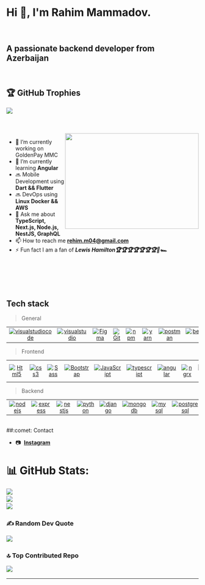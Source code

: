<h1 align="left">Hi 👋, I'm Rahim Mammadov.</h1>

<br>

<h2 align="left">A passionate backend developer from Azerbaijan</h2>
<br>
<div>

</div>

## 🏆 GitHub Trophies
![](https://github-profile-trophy.vercel.app/?username=RehimMammadov&theme=tokyonight&no-frame=true&no-bg=true&margin-w=4)

<br>
<br>
 
<a>
  <img src="https://user-images.githubusercontent.com/74038190/212749695-a6817c5a-a794-462b-afca-1b5ce7dd5e63.gif" alt="" align="right" width="350" height="250"/>
</a>

- 🔭 I’m currently working on GoldenPay MMC
- 🌱 I’m currently learning **Angular**
- 🔜 Mobile Development using **Dart && Flutter**
- 🔜 DevOps using **Linux Docker && AWS**
- 💬 Ask me about **TypeScript, Next.js, Node.js, NestJS, GraphQL**
- 📫 How to reach me **rehim.m04@gmail.com**
- ⚡ Fun fact I am a fan of <b><i>Lewis Hamilton🏆🏆🏆🏆🏆🏆🏆🏁🏎️</i></b>
  <br>
  <br>
  <br>
  <br>
  <br>
  <br>




<h2 align="left" id="rahim-stack">Tech stack</h2>

>  General
 
<table width='100%'>
  <tr>
   <td align="center" width="100"> 
        <a href="https://code.visualstudio.com/" target="_blank" rel="noreferrer"> 
            <img src="https://upload.wikimedia.org/wikipedia/commons/thumb/9/9a/Visual_Studio_Code_1.35_icon.svg/1200px-Visual_Studio_Code_1.35_icon.svg.png" alt="visualstudiocode" width="48" height="48"/> 
        </a>
    </td>
   <td align="center" width="100"> 
        <a href="https://visualstudio.microsoft.com/" target="_blank" rel="noreferrer"> 
            <img src="https://upload.wikimedia.org/wikipedia/commons/thumb/2/2c/Visual_Studio_Icon_2022.svg/1000px-Visual_Studio_Icon_2022.svg.png" alt="visualstudio" width="48" height="48"/> 
        </a>
    </td>
    <td align="center" width="100">
      <a href="https://www.figma.com/" >
        <img src="https://upload.wikimedia.org/wikipedia/commons/3/33/Figma-logo.svg" width="48" height="48" alt="Figma" />
      </a>
    </td>
    <td align="center" width="100">
      <a href="https://git-scm.com/" >
        <img src="https://upload.wikimedia.org/wikipedia/commons/thumb/3/3f/Git_icon.svg/1200px-Git_icon.svg.png" width="48" height="48" alt="Git" />
      </a>
    </td>
    <td align="center" width="100"> 
      <a href="https://www.npmjs.com/" >
        <img src="https://brandeps.com/icon-download/N/Npm-icon-vector-05.svg" width="48" height="48" alt="npm" />
      </a>
    </td>
   <td align="center" width="100"> 
      <a href="https://yarnpkg.com/" >
        <img src="https://seeklogo.com/images/Y/yarn-logo-F5E7A65FA2-seeklogo.com.png" width="48" height="48" alt="yarn" />
      </a>
    </td>
    <td align="center" width="100"> 
        <a href="https://www.postman.com/" target="_blank" rel="noreferrer"> 
            <img src="https://www.vectorlogo.zone/logos/getpostman/getpostman-icon.svg" alt="postman" width="48" height="48"/> 
        </a>
    </td>
   <td align="center" width="100"> 
        <a href="https://www.beekeeperstudio.io" target="_blank" rel="noreferrer"> 
            <img src="https://dashboard.snapcraft.io/site_media/appmedia/2020/03/512x512_4JGJ8f7.png" alt="beekeeperstudio" width="48" height="48"/> 
        </a>
    </td>
   <td align="center" width="100"> 
        <a href="https://github.com/" target="_blank" rel="noreferrer"> 
            <img src="https://static-00.iconduck.com/assets.00/github-icon-2048x1988-jzvzcf2t.png" alt="github" width="48" height="48"/> 
        </a>
    </td>
   <td align="center" width="100"> 
        <a href="https://www.docker.com/" target="_blank" rel="noreferrer"> 
            <img src="https://cdn4.iconfinder.com/data/icons/logos-and-brands/512/97_Docker_logo_logos-512.png" alt="docker" width="48" height="48"/> 
        </a>
    </td>
  </tr> 
</table>

>  Frontend
 
<table width='100%'> 
    <tr>
        <td align="center" width="100">
            <a href="#rahim-stack">
              <img src="https://raw.githubusercontent.com/danielcranney/readme-generator/main/public/icons/skills/html5-colored.svg" width="48" height="48" alt="Html5" />
            </a>
        </td>
        <td align="center" width="100"> 
            <a href="#rahim-stack" >
              <img src="https://raw.githubusercontent.com/danielcranney/readme-generator/main/public/icons/skills/css3-colored.svg" width="48" height="48" alt="css3" />
            </a>
        </td>
        <td align="center" width="100">
            <a href="https://sass-lang.com/">
              <img src="https://brandeps.com/icon-download/S/Sass-icon-vector-04.svg" width="48" height="48" alt="Sass" />
            </a>
        </td>
            <td align="center" width="100">
            <a href="https://tailwindcss.com/">
              <img src="https://raw.githubusercontent.com/danielcranney/readme-generator/main/public/icons/skills/tailwindcss-colored.svg" width="48" height="48" alt="Bootstrap" />
            </a>
        </td>
    <td align="center" width="100">
      <a href="#rahim-stack">
        <img src="https://upload.wikimedia.org/wikipedia/commons/thumb/9/99/Unofficial_JavaScript_logo_2.svg/1024px-Unofficial_JavaScript_logo_2.svg.png" width="48" height="48" alt="JavaScript"/>
      </a>
    </td>
    <td align="center" width="100">
        <a href="https://www.typescriptlang.org/" target="_blank" rel="noreferrer"> <img src="https://raw.githubusercontent.com/danielcranney/readme-generator/main/public/icons/skills/typescript-colored.svg"             alt="typescript" width="48" height="48"/> </a>
      </td>
     <td align="center" width="100">
        <a href="https://angular.io/" target="_blank" rel="noreferrer"> <img src="https://www.cdnlogo.com/logos/a/51/angular.svg" alt="angular" width="64" height="48"/> </a>
      </td>
     <td align="center" width="100">
        <a href="https://ngrx.io/" target="_blank" rel="noreferrer"> <img src="https://cdn.worldvectorlogo.com/logos/ngrx.svg" alt="ngrx" width="48" height="48"/> </a>
      </td>
      <td align="center" width="100">
      <a href="https://react.dev/" target="_blank" rel="noreferrer">
        <img src="https://www.svgrepo.com/show/452092/react.svg" width="60" height="48" alt="React" />
      </a>
    </td>
  <td align="center" width="100">
        <a href="https://nextjs.org/" target="_blank" rel="noreferrer"> 
            <img src="https://www.drupal.org/files/project-images/nextjs-icon-dark-background.png" alt="nextjs"     
            width="48" height="48"/> 
        </a>
    </td>
    <td align="center" width="100">
        <a href="https://redux.js.org/" target="_blank" rel="noreferrer"> 
            <img src="https://raw.githubusercontent.com/devicons/devicon/master/icons/redux/redux-original.svg" alt="redux" width="48" height="48"/> 
        </a>
    </td>
  </tr> 
</table>

>  Backend
 
<table width='100%'> 
    <tr>
    <td align="center" width="100">
        <a href="https://nodejs.org/en" target="_blank" rel="noreferrer"> 
            <img src="https://seeklogo.com/images/N/nodejs-logo-FBE122E377-seeklogo.com.png" alt="nodejs" width="48" height="48"/> 
        </a>
    </td>
     <td align="center" width="100">
        <a href="https://expressjs.com/" target="_blank" rel="noreferrer"> 
            <img src="https://raw.githubusercontent.com/danielcranney/readme-generator/main/public/icons/skills/express-colored-dark.svg" alt="express" width="48" height="48"/> 
        </a>
    </td>
    <td align="center" width="100">
        <a href="https://nestjs.com/" target="_blank" rel="noreferrer"> 
            <img src="https://docs.nestjs.com/assets/logo-small.svg" alt="nestjs" width="48" height="48"/> 
        </a>
    </td>
     <td align="center" width="100">
        <a href="https://www.python.org/" target="_blank" rel="noreferrer"> 
            <img src="https://upload.wikimedia.org/wikipedia/commons/thumb/c/c3/Python-logo-notext.svg/1869px-Python-logo-notext.svg.png" alt="python" width="48" height="48"/> 
        </a>
    </td>
    <td align="center" width="100">
        <a href="https://www.djangoproject.com/" target="_blank" rel="noreferrer"> 
            <img src="https://cdn.worldvectorlogo.com/logos/django.svg" alt="django" width="48" height="48"/> 
        </a>
    </td>
     <td align="center" width="100">
        <a href="https://www.mongodb.com/" target="_blank" rel="noreferrer"> 
            <img src="https://raw.githubusercontent.com/danielcranney/readme-generator/main/public/icons/skills/mongodb-colored.svg" alt="mongodb" width="48" height="48"/> 
        </a>
    </td>
    <td align="center" width="100">
        <a href="https://www.mysql.com/" target="_blank" rel="noreferrer"> 
            <img src="https://raw.githubusercontent.com/danielcranney/readme-generator/main/public/icons/skills/mysql-colored.svg" alt="mysql" width="48" height="48"/> 
        </a>
    </td>
    <td align="center" width="100">
        <a href="https://www.postgresql.org/" target="_blank" rel="noreferrer"> 
            <img src="https://raw.githubusercontent.com/danielcranney/readme-generator/main/public/icons/skills/postgresql-colored.svg" alt="postgresql" width="48" height="48"/> 
        </a>
    </td>
     <td align="center" width="100">
        <a href="https://www.prisma.io/" target="_blank" rel="noreferrer"> 
            <img src="https://www.svgrepo.com/show/374002/prisma.svg" alt="prisma" width="48" height="48"/> 
        </a>
    </td>
     <td align="center" width="100"> 
        <a href="https://graphql.org/" target="_blank" rel="noreferrer"> 
            <img src="https://upload.wikimedia.org/wikipedia/commons/thumb/1/17/GraphQL_Logo.svg/2048px-GraphQL_Logo.svg.png" alt="graphql" width="48" height="48"/> 
        </a>
    </td>
  </tr> 
</table>

<br>
##:comet: Contact
<a href="#">
  <img align="right"/>
</a>


- :camera: &nbsp;**[Instagram](https://www.instagram.com/_rahimos_44/)**

# 📊 GitHub Stats:
![](https://github-readme-stats.vercel.app/api?username=RehimMammadov&theme=tokyonight&hide_border=true&include_all_commits=true&count_private=false)<br/>
![](https://github-readme-streak-stats.herokuapp.com/?user=RehimMammadov&theme=tokyonight&hide_border=true)<br/>
![](https://github-readme-stats.vercel.app/api/top-langs/?username=RehimMammadov&theme=tokyonight&hide_border=true&include_all_commits=true&count_private=false&layout=compact)

### ✍️ Random Dev Quote
![](https://quotes-github-readme.vercel.app/api?type=horizontal&theme=tokyonight)

### 🔝 Top Contributed Repo
![](https://github-contributor-stats.vercel.app/api?username=RehimMammadov&limit=5&theme=tokyonight&combine_all_yearly_contributions=true)

---

<!-- Proudly created with GPRM ( https://gprm.itsvg.in ) -->

<br>
    
